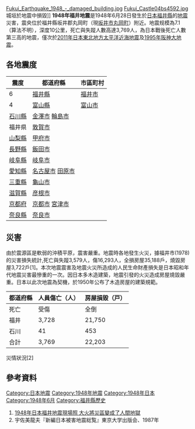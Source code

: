 [Fukui_Earthquake_1948_-_damaged_building.jpg](https://zh.wikipedia.org/wiki/File:Fukui_Earthquake_1948_-_damaged_building.jpg "fig:Fukui_Earthquake_1948_-_damaged_building.jpg") [Fukui_Castle04bs4592.jpg](https://zh.wikipedia.org/wiki/File:Fukui_Castle04bs4592.jpg "fig:Fukui_Castle04bs4592.jpg")城垣於地震中損毀\]\] **1948年福井地震**是1948年6月28日發生於[日本](../Page/日本.md "wikilink")[福井縣](../Page/福井縣.md "wikilink")的[地震](../Page/地震.md "wikilink")災害，震央位於福井縣坂井郡丸岡町（現[坂井市](../Page/坂井市.md "wikilink")[丸岡町](https://zh.wikipedia.org/wiki/丸岡町 "wikilink")）附近。地震规模為7.1（算法不明），深度10公里，死亡與失蹤人數高達3,769人，為日本戰後死亡人數第三高的地震，僅次於[2011年日本東北地方太平洋近海地震](../Page/2011年日本東北地方太平洋近海地震.md "wikilink")及[1995年阪神大地震](../Page/阪神大地震.md "wikilink")。

## 各地震度

| 震度                                                  | 都道府縣                                                                                   | 市區町村                             |
| --------------------------------------------------- | -------------------------------------------------------------------------------------- | -------------------------------- |
| 6                                                   | [福井縣](../Page/福井縣.md "wikilink")                                                       | [福井市](../Page/福井市.md "wikilink") |
| 4                                                   | [富山縣](../Page/富山縣.md "wikilink")                                                       | [富山市](../Page/富山市.md "wikilink") |
| [石川縣](../Page/石川縣.md "wikilink")                    | [金澤市](../Page/金澤市.md "wikilink") [輪島市](https://zh.wikipedia.org/wiki/輪島市 "wikilink")   |                                  |
| 福井県                                                 | [敦賀市](../Page/敦賀市.md "wikilink")                                                       |                                  |
| [山梨縣](https://zh.wikipedia.org/wiki/山梨縣 "wikilink") | [甲府市](../Page/甲府市.md "wikilink")                                                       |                                  |
| [長野縣](https://zh.wikipedia.org/wiki/長野縣 "wikilink") | [飯田市](../Page/飯田市.md "wikilink")                                                       |                                  |
| [岐阜縣](https://zh.wikipedia.org/wiki/岐阜縣 "wikilink") | [岐阜市](../Page/岐阜市.md "wikilink")                                                       |                                  |
| [愛知縣](../Page/愛知縣.md "wikilink")                    | [名古屋市](../Page/名古屋市.md "wikilink") [田原市](https://zh.wikipedia.org/wiki/田原市 "wikilink") |                                  |
| [三重縣](https://zh.wikipedia.org/wiki/三重縣 "wikilink") | [龜山市](https://zh.wikipedia.org/wiki/龜山市 "wikilink")                                    |                                  |
| [滋賀縣](https://zh.wikipedia.org/wiki/滋賀縣 "wikilink") | [彦根市](../Page/彦根市.md "wikilink")                                                       |                                  |
| [京都府](https://zh.wikipedia.org/wiki/京都府 "wikilink") | [京都市](../Page/京都市.md "wikilink") [宮津市](../Page/宮津市.md "wikilink")                      |                                  |
| [奈良縣](https://zh.wikipedia.org/wiki/奈良縣 "wikilink") | [奈良市](../Page/奈良市.md "wikilink")                                                       |                                  |

## 災害

由於震源區是軟弱的沖積平原，震害嚴重。地震時各地發生火災，據福井市(1978)的災害損失統計,死亡與失蹤3,579人，傷16,293人，全損房屋35,188戶，燒毀房屋3,722戶\[1\]。本次地震震害及地震火災所造成的人民生命財產損失是日本昭和年代地震災害最慘重的一次。因日本多木造建築，地震引發的火災造成房屋燒毀嚴重。日本以此次地震為契機，於1950年公布了木造房屋的建築規範。

| 都道府縣 | 人員傷亡（人） | 房屋損毀（戸） |
| ---- | ------- | ------- |
| 死亡   | 受傷      | 全倒      |
| 福井   | 3,728   | 21,750  |
| 石川   | 41      | 453     |
| 合計   | 3,769   | 22,203  |

災情狀況\[2\]

## 參考資料

[Category:日本地震](https://zh.wikipedia.org/wiki/Category:日本地震 "wikilink") [Category:1948年地震](https://zh.wikipedia.org/wiki/Category:1948年地震 "wikilink") [Category:1948年日本](https://zh.wikipedia.org/wiki/Category:1948年日本 "wikilink") [Category:1948年6月](https://zh.wikipedia.org/wiki/Category:1948年6月 "wikilink") [Category:福井縣歷史](https://zh.wikipedia.org/wiki/Category:福井縣歷史 "wikilink")

1.  [1948年日本福井地震現場照 大火將災區變成了人間地獄](https://read01.com/xmedBO.html)
2.  宇佐美龍夫『新編日本被害地震総覧』東京大学出版会、1987年